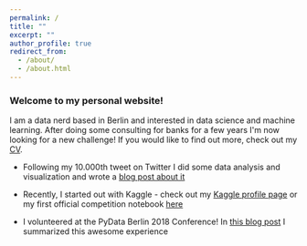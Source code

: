 ```yaml
---
permalink: /
title: ""
excerpt: ""
author_profile: true
redirect_from: 
  - /about/
  - /about.html
---
```


### Welcome to my personal website!

I am a data nerd based in Berlin and interested in data science and machine learning. After doing some consulting for banks for a few years I'm now looking for a new challenge! If you would like to find out more, check out my [CV](https://drive.google.com/open?id=1RrQ8oCcvxQQVsmNG_qkfe0MkuVqxEjEC).

- Following my 10.000th tweet on Twitter I did some data analysis and visualization and wrote a [blog post about it](https://tgel0.github.io/blog/10-visualizations/)

- Recently, I started out with Kaggle - check out my [Kaggle profile page](https://www.kaggle.com/tomigelo) or my first official competition notebook [here](https://github.com/tgel0/data-science-portfolio/blob/master/Notebooks/KaggleSantanderValuePrediction.ipynb)

- I volunteered at the PyData Berlin 2018 Conference! In [this blog post](https://tgel0.github.io/blog/pydata-berlin-2018/) I summarized this awesome experience
